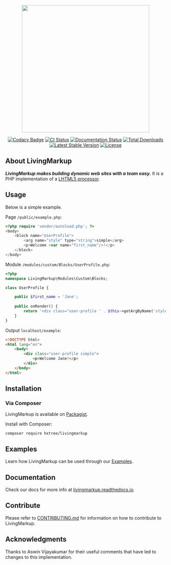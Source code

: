 <p align="center"><img src="https://github.com/hxtree/LivingMarkup/raw/master/assets/images/logo/434x100.jpg" width="400"></p>

<p align="center">
<a href="https://app.codacy.com/manual/hxtree/LivingMarkup?utm_source=github.com&amp;utm_medium=referral&amp;utm_content=hxtree/LivingMarkup&amp;utm_campaign=Badge_Grade_Dashboard"><img src="https://api.codacy.com/project/badge/Grade/bfc76aaebde44a7fa239963e54883755" alt="Codacy Badge"></a>
<a href="https://github.com/hxtree/livingMarkup/actions"><img src="https://github.com/hxtree/livingMarkup/workflows/CI/badge.svg" alt="CI Status"></a>
<a href="https://livingmarkup.readthedocs.io/en/latest/?badge=latest"><img src="https://readthedocs.org/projects/livingmarkup/badge/?version=latest" alt="Documentation Status"></a>
<a href="https://packagist.org/packages/hxtree/livingmarkup"><img src="https://poser.pugx.org/hxtree/livingmarkup/downloads" alt="Total Downloads"></a> <a href="https://packagist.org/packages/hxtree/livingmarkup"><img src="https://poser.pugx.org/hxtree/livingmarkup/v/stable" alt="Latest Stable Version"></a> 
<a href="https://packagist.org/packages/hxtree/livingmarkup"><img src="https://poser.pugx.org/hxtree/livingmarkup/license" alt="License"></a>
</p>

## About LivingMarkup
***LivingMarkup makes building dynamic web sites with a team easy.*** It is a PHP implementation of a [LHTML5 processor](https://github.com/hxtree/lhtml5).

## Usage
Below is a simple example.

Page `/public/example.php`:
```PHP
<?php require 'vendor/autoload.php'; ?>
<body>
    <block name="UserProfile">
        <arg name="style" type="string">simple</arg>
        <p>Welcome <var name="first_name"/>!</p>
    </block>
</body>
```

Module `/modules/custom/Blocks/UserProfile.php`:
```php
<?php
namespace LivingMarkup\Modules\Custom\Blocks;

class UserProfile {

    public $first_name = 'Jane';
    
    public onRender() {
        return '<div class="user-profile ' . $this->getArgByName('style') . '">' . $this->xml . '</div>';
    }
}
```

Output `localhost/example`:
```html
<!DOCTYPE html>
<html lang="en">
    <body>
        <div class="user-profile simple">
            <p>Welcome Jane!</p>
        </div>
    </body>
</html>
```

## Installation

### Via Composer
LivingMarkup is available on [Packagist](https://packagist.org/packages/hxtree/livingMarkup).

Install with Composer:
```shell script
composer require hxtree/livingmarkup
```

## Examples
Learn how LivingMarkup can be used through our [Examples](https://github.com/hxtree/LivingMarkup/blob/master/public/help/examples).

## Documentation
Check our docs for more info at [livingmarkup.readthedocs.io](https://livingmarkup.readthedocs.io).

## Contribute

Please refer to [CONTRIBUTING.md](https://github.com/hxtree/LivingMarkup/blob/master/.github/workflows/CONTRIBUTING.md) for 
information on how to contribute to LivingMarkup.

## Acknowledgments

Thanks to Aswin Vijayakumar for their useful comments that have led to changes to this implementation.